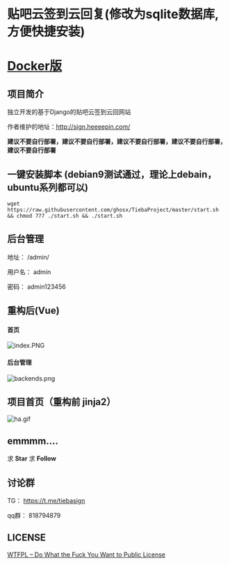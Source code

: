 # 贴吧云签到云回复(修改为sqlite数据库,方便快捷安装)

# [Docker版](https://github.com/ghosx/TiebaProject/tree/docker)

## 项目简介

独立开发的基于Django的贴吧云签到云回网站

作者维护的地址：http://sign.heeeepin.com/

**建议不要自行部署，建议不要自行部署，建议不要自行部署，建议不要自行部署，建议不要自行部署**

## 一键安装脚本 (debian9测试通过，理论上debain，ubuntu系列都可以)

`wget https://raw.githubusercontent.com/ghosx/TiebaProject/master/start.sh && chmod 777 ./start.sh && ./start.sh`

## 后台管理

地址： /admin/

用户名： admin

密码： admin123456


## 重构后(Vue)

#### 首页

![index.PNG](https://i.loli.net/2019/11/29/K6TlhREPIjQsp3A.png)

#### 后台管理

![backends.png](https://i.loli.net/2020/04/09/wKTQ5IyrDoZjUuC.png)


## 项目首页（重构前 jinja2）
![ha.gif](https://i.loli.net/2018/08/16/5b7556bb2ce4e.png)

## emmmm.... 

求 **Star** 求 **Follow**

## 讨论群

TG： https://t.me/tiebasign

qq群： 818794879

## LICENSE

[WTFPL – Do What the Fuck You Want to Public License](http://www.wtfpl.net/about/)
